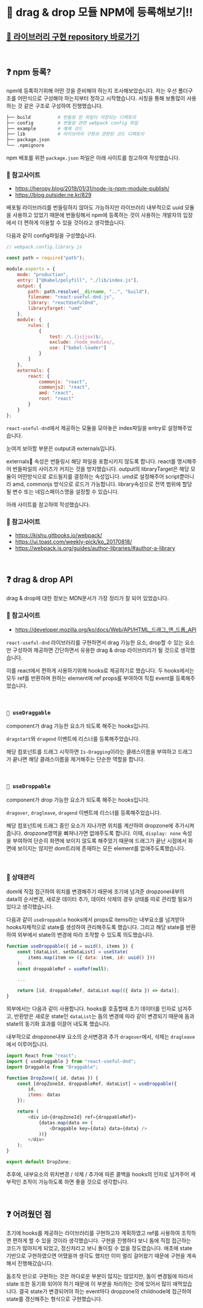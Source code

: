 # 🌈 drag & drop 모듈 NPM에 등록해보기!!

## [👏 라이브러리 구현 repository 바로가기](https://github.com/YukJiSoo/react-useful-dnd)

<br>

## ❓ npm 등록?

npm에 등록하기위해 어떤 것을 준비해야 하는지 조사해보았습니다. 저는 우선 폴더구조를 어떤식으로 구성해야 하는지부터 정하고 시작했습니다. 서칭을 통해 보통많이 사용하는 것 같은 구조로 구성하여 진행했습니다.

```bash
├── build          # 번들링 된 파일이 저장되는 디렉토리
├── config         # 번들링 관련 webpack config 파일
├── example        # 예제 코드
├── lib            # 라이브러리 구현과 관련된 코드 디렉토리
├── package.json
└── .npmignore
```

npm 배포를 위한 `package.json` 파일은 아래 사이트를 참고하여 작성했습니다.

### 📝 참고사이트

- https://heropy.blog/2019/01/31/node-js-npm-module-publish/
- https://blog.outsider.ne.kr/829

배포될 라이브러리를 번들링하지 않아도 가능하지만 라이브러리 내부적으로 uuid 모듈을 사용하고 있었기 때문에 번들링해서 npm에 등록하는 것이 사용하는 개발자의 입장에서 더 편하게 이용할 수 있을 것이라고 생각했습니다.

다음과 같이 config파일을 구성했습니다.

```javascript
// webpack.config.library.js

const path = require("path");

module.exports = {
	mode: "production",
	entry: ["@babel/polyfill", "./lib/index.js"],
	output: {
		path: path.resolve(__dirname, "..", "build"),
		filename: "react-useful-dnd.js",
		library: "reactUsefulDnd",
		libraryTarget: "umd"
	},
	module: {
		rules: [
			{
				test: /\.(js|jsx)$/,
				exclude: /node_modules/,
				use: ["babel-loader"]
			}
		]
	},
	externals: {
		react: {
			commonjs: "react",
			commonjs2: "react",
			amd: "react",
			root: "react"
		}
	}
};
```

`react-useful-dnd`에서 제공하는 모듈을 모아놓은 index파일을 entry로 설정해주었습니다.

눈여겨 보아할 부분은 output과 externals입니다.

externals 속성은 번들링시 해당 파일을 포함시키지 않도록 합니다. react를 명시해주어 번들파일의 사이즈가 커지는 것을 방지했습니다.
output의 libraryTarget은 해당 모듈이 어떤방식으로 로드될지를 결정하는 속성입니다. umd로 설정해주어 script뿐아니라 amd, commonjs 방식으로 로드가 가능합니다. library속성으로 전역 범위에 할당될 변수 또는 네임스페이스명을 설정할 수 있습니다.

아래 사이트를 참고하여 작성했습니다.

### 📝 참고사이트

- https://kishu.gitbooks.io/webpack/
- https://ui.toast.com/weekly-pick/ko_20170818/
- https://webpack.js.org/guides/author-libraries/#author-a-library

<br>

## ❓ drag & drop API

drag & drop에 대한 정보는 MDN문서가 가장 정리가 잘 되어 있었습니다.

### 📝 참고사이트

- https://developer.mozilla.org/ko/docs/Web/API/HTML_드래그_앤_드롭_API

`react-useful-dnd` 라이브러리를 구현하면서 drag 가능한 요소, drop할 수 있는 요소만 구성하여 제공하면 간단하면서 유용한 drag & drop 라이브러리가 될 것으로 생각했습니다.

이를 react에서 편하게 사용하기위해 hooks로 제공하기로 했습니다. 두 hooks에서는 모두 ref를 반환하며 원하는 element에 ref props를 부여하여 직접 event를 등록해주었습니다.

<br>

### `🎇 useDraggable`

component가 drag 가능한 요소가 되도록 해주는 hooks입니다.

`dragstart`와 `dragend` 이벤트에 리스너를 등록해주었습니다.

해당 컴포넌트를 드래그 시작하면 `Is-Dragging`이라는 클래스이름을 부여하고 드래그가 끝나면 해당 클래스이름을 제거해주는 단순한 역할을 합니다.

<br>

### `🌁 useDroppable`

component가 drop 가능한 요소가 되도록 해주는 hooks입니다.

`dragover`, `dragleave`, `dragend` 이벤트에 리스너를 등록해주었습니다.

해당 컴포넌트에 드래그 중인 요소가 지나가면 위치를 계산하여 dropzone에 추가시켜줍니다. dropzone영역을 빠져나가면 없애주도록 합니다. 이때, `display: none` 속성을 부여하여 단순히 화면에 보이지 않도록 해주었기 때문에 드래그가 끝난 시점에서 화면에 보이지는 않지만 dom트리에 존재하는 모든 element를 없애주도록했습니다.

<br>

### 🙉 상태관리

dom에 직접 접근하여 위치를 변경해주기 때문에 초기에 넘겨준 dropzone내부의 data의 순서변경, 새로운 데이터 추가, 데이터 삭제의 경우 상태를 따로 관리할 필요가 있다고 생각했습니다.

다음과 같이 `useDroppable` hooks에서 props로 items라는 내부요소를 넘겨받아 hooks자체적으로 state를 생성하여 관리해주도록 했습니다. 그리고 해당 state를 반환하여 외부에서 state의 변경에 따라 조작할 수 있도록 의도했습니다.

```js
function useDroppable({ id = uuid(), items }) {
	const [dataList, setDataList] = useState(
		items.map(item => ({ data: item, id: uuid() }))
    );
    const droppableRef = useRef(null);

    ...

    return [id, droppableRef, dataList.map(({ data }) => data)];
}
```

외부에서는 다음과 같이 사용합니다. hooks를 호출할때 초기 데이터를 인자로 넘겨주고, 반환받은 새로운 state인 `dataList`는 돔의 변경에 따라 같이 변경되기 때문에 돔과 state의 동기화 효과를 이끌어 내도록 했습니다.

내부적으로 dropzone내부 요소의 순서변경과 추가 `dragover`에서, 삭제는 `dragleave`에서 이루어집니다.

```javascript
import React from "react";
import { useDraggable } from "react-useful-dnd";
import Draggable from "Draggable";

function DropZone({ id, datas }) {
	const [dropZoneId, droppableRef, dataList] = useDroppable({
		id,
		items: datas
	});

	return (
		<div id={dropZoneId} ref={droppableRef}>
			{datas.map(data => (
				<Draggable key={data} data={data} />
			))}
		</div>
	);
}

export default DropZone;
```

추후에, 내부요소의 위치변경 / 삭제 / 추가에 따른 콜백을 hooks의 인자로 넘겨주어 세부적인 조작이 가능하도록 하면 좋을 것으로 생각합니다.

<br>

## ❓ 어려웠던 점

초기에 hooks를 제공하는 라이브러리를 구현하고자 계획하였고 ref를 사용하여 조작하면 편하게 할 수 있을 것이라 생각했습니다. 구현을 진행하다 보니 돔에 직접 접근하는 코드가 많아지게 되었고, 정신차리고 보니 돌이킬 수 없을 정도였습니다. 애초에 state기반으로 구현하였으면 어땠을까 생각도 했지만 이미 멀리 걸어왔기 때문에 구현을 계속해서 진행해갔습니다.

돔조작 만으로 구현하는 것은 까다로운 부분이 많지는 않았지만, 돔이 변경됨에 따라서 state 또한 동기화 되어야 하기 때문에 이 부분을 처리하는 것에 있어서 많이 애먹었습니다. 결국 state가 변경되어야 하는 event마다 dropzone의 childnode에 접근하여 state를 갱신해주는 형식으로 구현했습니다.
